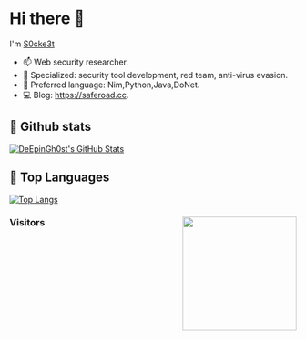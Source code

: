 # Hi there 👋

I'm [S0cke3t](https://saferoad.cc)
  * 📫 Web security researcher.
  * 🌱 Specialized: security tool development, red team, anti-virus evasion.
  * 📕 Preferred language: Nim,Python,Java,DoNet.
  * 💻 Blog: https://saferoad.cc.

## 🔭 Github stats

[![DeEpinGh0st's GitHub Stats](https://github-readme-stats.vercel.app/api?username=DeEpinGh0st&show_icons=true&hide_title=false&theme=tokyonight)](https://github.com/DeEpinGh0st)

## 🔱 Top Languages

[![Top Langs](https://github-readme-stats.vercel.app/api/top-langs/?username=DeEpinGh0st&hide=css,html&layout=compact)](https://github-readme-stats.vercel.app/api/top-langs/?username=DeEpinGh0st&hide=css,html&layout=compact)

### Visitors <img align='right' src="https://profile-counter.glitch.me/DeEpinGh0st/count.svg" width="200">
